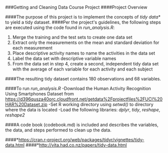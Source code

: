 ###Getting and Cleaning Data Course Project
####Project Overview

####The purpose of this project is to implement the concepts of *tidy data** to yield a tidy dataset.
####Per the project's guidelines, the following steps are executed using the code found in *run_analysis.R*:
 
1. Merge the training and the test sets to create one data set
2. Extract only the measurements on the mean and standard deviation for each measurement
3. Place descriptive activity names to name the activities in the data set
4. Label the data set with descriptive variable names
5. From the data set in step 4, create a second, independent tidy data set with the average of each variable for each activity and each subject

####The resulting tidy dataset contains 180 observations and 68 variables.

####To run *run_analysis.R*
-Download the Human Activity Recognition Using Smartphones Dataset from 
https://d396qusza40orc.cloudfront.net/getdata%2Fprojectfiles%2FUCI%20HAR%20Dataset.zip 
-Set R working directory using *setwd()* to directory where the data is located
-Load the following libraries: *dplyr*, *tidy*, *reshape*, *reshape2*

####A code book (codebook.md) is included and describes the variables, the data, and steps performed to clean up the data.


####*https://cran.r-project.org/web/packages/tidyr/vignettes/tidy-data.html
####*http://vita.had.co.nz/papers/tidy-data.html